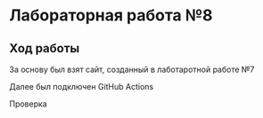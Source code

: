 # Лабораторная работа №8

## Ход работы

За основу был взят сайт, созданный в лаботаротной работе №7

Далее был подключен GitHub Actions

Проверка
